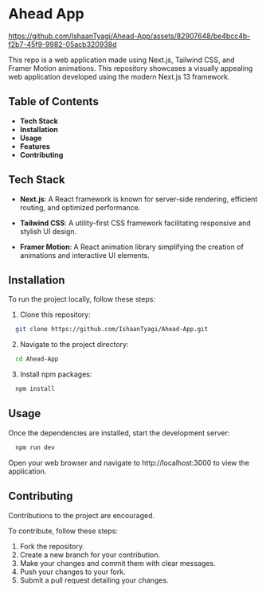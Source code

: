 # Ahead App

https://github.com/IshaanTyagi/Ahead-App/assets/82907648/be4bcc4b-f2b7-45f9-9982-05acb320938d

This repo is a web application made using Next.js, Tailwind CSS, and Framer Motion animations. This repository showcases a visually appealing web application developed using the modern Next.js 13 framework. 

## Table of Contents

- **Tech Stack**
- **Installation**
- **Usage**
- **Features**
- **Contributing**

## Tech Stack

- **Next.js**: A React framework is known for server-side rendering, efficient routing, and optimized performance.

- **Tailwind CSS**: A utility-first CSS framework facilitating responsive and stylish UI design.

- **Framer Motion**: A React animation library simplifying the creation of animations and interactive UI elements.

## Installation

To run the project locally, follow these steps:

1. Clone this repository:
```bash
  git clone https://github.com/IshaanTyagi/Ahead-App.git
```

2. Navigate to the project directory:
```bash
  cd Ahead-App
```

3. Install npm packages:
```bash
  npm install
```

## Usage

Once the dependencies are installed, start the development server:

```bash
  npm run dev
```

Open your web browser and navigate to http://localhost:3000 to view the application.


## Contributing

Contributions to the project are encouraged.




 To contribute, follow these steps:

1. Fork the repository.
2. Create a new branch for your contribution.
3. Make your changes and commit them with clear messages.
4. Push your changes to your fork.
5. Submit a pull request detailing your changes.


